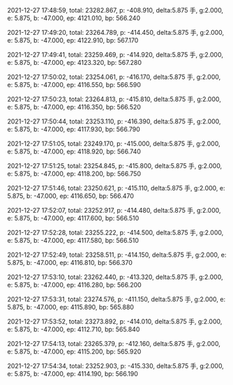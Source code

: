2021-12-27 17:48:59, total: 23282.867, p: -408.910, delta:5.875 手, g:2.000, e: 5.875, b: -47.000, ep: 4121.010, bp: 566.240

2021-12-27 17:49:20, total: 23264.789, p: -414.450, delta:5.875 手, g:2.000, e: 5.875, b: -47.000, ep: 4122.910, bp: 567.170

2021-12-27 17:49:41, total: 23259.469, p: -414.920, delta:5.875 手, g:2.000, e: 5.875, b: -47.000, ep: 4123.320, bp: 567.280

2021-12-27 17:50:02, total: 23254.061, p: -416.170, delta:5.875 手, g:2.000, e: 5.875, b: -47.000, ep: 4116.550, bp: 566.590

2021-12-27 17:50:23, total: 23264.813, p: -415.810, delta:5.875 手, g:2.000, e: 5.875, b: -47.000, ep: 4116.350, bp: 566.520

2021-12-27 17:50:44, total: 23253.110, p: -416.390, delta:5.875 手, g:2.000, e: 5.875, b: -47.000, ep: 4117.930, bp: 566.790

2021-12-27 17:51:05, total: 23249.170, p: -415.000, delta:5.875 手, g:2.000, e: 5.875, b: -47.000, ep: 4118.920, bp: 566.740

2021-12-27 17:51:25, total: 23254.845, p: -415.800, delta:5.875 手, g:2.000, e: 5.875, b: -47.000, ep: 4118.200, bp: 566.750

2021-12-27 17:51:46, total: 23250.621, p: -415.110, delta:5.875 手, g:2.000, e: 5.875, b: -47.000, ep: 4116.650, bp: 566.470

2021-12-27 17:52:07, total: 23252.917, p: -414.480, delta:5.875 手, g:2.000, e: 5.875, b: -47.000, ep: 4117.600, bp: 566.510

2021-12-27 17:52:28, total: 23255.222, p: -414.500, delta:5.875 手, g:2.000, e: 5.875, b: -47.000, ep: 4117.580, bp: 566.510

2021-12-27 17:52:49, total: 23258.511, p: -414.150, delta:5.875 手, g:2.000, e: 5.875, b: -47.000, ep: 4116.810, bp: 566.370

2021-12-27 17:53:10, total: 23262.440, p: -413.320, delta:5.875 手, g:2.000, e: 5.875, b: -47.000, ep: 4116.280, bp: 566.200

2021-12-27 17:53:31, total: 23274.576, p: -411.150, delta:5.875 手, g:2.000, e: 5.875, b: -47.000, ep: 4115.890, bp: 565.880

2021-12-27 17:53:52, total: 23273.892, p: -414.010, delta:5.875 手, g:2.000, e: 5.875, b: -47.000, ep: 4112.710, bp: 565.840

2021-12-27 17:54:13, total: 23265.379, p: -412.160, delta:5.875 手, g:2.000, e: 5.875, b: -47.000, ep: 4115.200, bp: 565.920

2021-12-27 17:54:34, total: 23252.903, p: -415.330, delta:5.875 手, g:2.000, e: 5.875, b: -47.000, ep: 4114.190, bp: 566.190